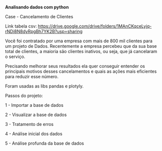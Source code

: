 **Analisando dados com python**

Case - Cancelamento de Clientes 

Link tabela csv: https://drive.google.com/drive/folders/1MAnCKqceLyjq-rNDi8N8dyRpgBh7YK2B?usp=sharing

Você foi contratado por uma empresa com mais de 800 mil clientes para um projeto de Dados. Recentemente a empresa percebeu que da sua base total de clientes, a maioria são clientes inativos, ou seja, que já cancelaram o serviço.

Precisando melhorar seus resultados ela quer conseguir entender os principais motivos desses cancelamentos e quais as ações mais eficientes para reduzir esse número.

Foram usadas as libs pandas e plotyly.

Passos do projeto:

1 - Importar a base de dados

2 - Visualizar a base de dados

3 - Tratamento de erros

4 - Análise inicial dos dados

5 - Análise profunda da base de dados
